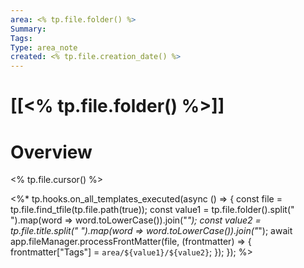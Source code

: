 ```yaml
---
area: <% tp.file.folder() %>
Summary: 
Tags: 
Type: area_note
created: <% tp.file.creation_date() %>
---
```

# [[<% tp.file.folder() %>]] 
# Overview
<% tp.file.cursor() %>

<%* 
tp.hooks.on_all_templates_executed(async () => { 
    const file = tp.file.find_tfile(tp.file.path(true)); 
    const value1 = tp.file.folder().split(" ").map(word => word.toLowerCase()).join("_"); 
    const value2 = tp.file.title.split(" ").map(word => word.toLowerCase()).join("_"); 
    await app.fileManager.processFrontMatter(file, (frontmatter) => { 
        frontmatter["Tags"] = `area/${value1}/${value2}`; 
    }); 
});
%>

